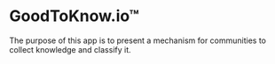 # GoodToKnow.io™

The purpose of this app is to present a mechanism for
communities to collect knowledge and classify it.
